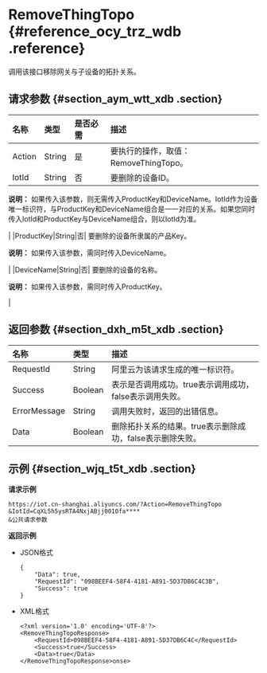 # RemoveThingTopo {#reference_ocy_trz_wdb .reference}

调用该接口移除网关与子设备的拓扑关系。

## 请求参数 {#section_aym_wtt_xdb .section}

|名称|类型|是否必需|描述|
|:-|:-|:---|:-|
|Action|String|是|要执行的操作，取值：RemoveThingTopo。|
|IotId|String|否| 要删除的设备ID。

 **说明：** 如果传入该参数，则无需传入ProductKey和DeviceName。IotId作为设备唯一标识符，与ProductKey和DeviceName组合是一一对应的关系。如果您同时传入IotId和ProductKey与DeviceName组合，则以IotId为准。

 |
|ProductKey|String|否| 要删除的设备所隶属的产品Key。

 **说明：** 如果传入该参数，需同时传入DeviceName。

 |
|DeviceName|String|否| 要删除的设备的名称。

 **说明：** 如果传入该参数，需同时传入ProductKey。

 |

## 返回参数 {#section_dxh_m5t_xdb .section}

|名称|类型|描述|
|:-|:-|:-|
|RequestId|String|阿里云为该请求生成的唯一标识符。|
|Success|Boolean|表示是否调用成功。true表示调用成功，false表示调用失败。|
|ErrorMessage|String|调用失败时，返回的出错信息。|
|Data|Boolean|删除拓扑关系的结果。true表示删除成功，false表示删除失败。|

## 示例 {#section_wjq_t5t_xdb .section}

**请求示例**

```
https://iot.cn-shanghai.aliyuncs.com/?Action=RemoveThingTopo
&IotId=CqXL5h5ysRTA4NxjABjj0010fa****
&公共请求参数
```

**返回示例**

-   JSON格式

    ```
    {
        "Data": true,
        "RequestId": "098BEEF4-58F4-4181-A891-5D37DB6C4C3B",
        "Success": true
    }
    ```

-   XML格式

    ```
    <?xml version='1.0' encoding='UTF-8'?>
    <RemoveThingTopoResponse>
        <RequestId>098BEEF4-58F4-4181-A891-5D37DB6C4C</RequestId>
        <Success>true</Success>
        <Data>true</Data>
    </RemoveThingTopoResponse>onse>
    ```



